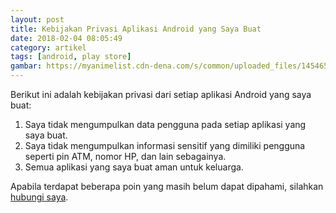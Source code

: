 ```yaml
---
layout: post
title: Kebijakan Privasi Aplikasi Android yang Saya Buat
date: 2018-02-04 08:05:49
category: artikel
tags: [android, play store]
gambar: https://myanimelist.cdn-dena.com/s/common/uploaded_files/1454657716-192daefd2b24b5c4aba1246d68b9de57.jpeg
---
```


Berikut ini adalah kebijakan privasi dari setiap aplikasi Android yang saya buat:

1. Saya tidak mengumpulkan data pengguna pada setiap aplikasi yang saya buat.
2. Saya tidak mengumpulkan informasi sensitif yang dimiliki pengguna seperti pin ATM, nomor HP, dan lain sebagainya.
3. Semua aplikasi yang saya buat aman untuk keluarga.

Apabila terdapat beberapa poin yang masih belum dapat dipahami, silahkan [hubungi saya](https://api.whatsapp.com/send?phone=6281545143654&text=Assalamualaikum%20Kak%20Zen.%20Saya%20mau%20bertanya%20tentang%20kebijakan%20privasi%20aplikasi%20android%20yang%20Kak%20Zen%20buat.).